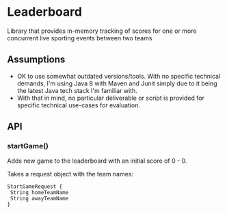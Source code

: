 # Leaderboard

Library that provides in-memory tracking of scores for one or more concurrent live sporting events between two teams

## Assumptions

* OK to use somewhat outdated versions/tools. With no specific technical demands, I'm using Java 8 with Maven and Junit simply due to it being the latest Java tech stack I'm familiar with.
* With that in mind, no particular deliverable or script is provided for specific technical use-cases for evaluation. 

## API

### startGame()

Adds new game to the leaderboard with an initial score of 0 - 0.

Takes a request object with the team names:
```
StartGameRequest {
 String homeTeamName
 String awayTeamName
}
```